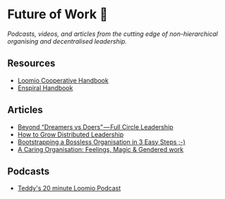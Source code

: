 # Future of Work 🚀

*Podcasts, videos, and articles from the cutting edge of non-hierarchical organising and decentralised leadership.*

## Resources

* [Loomio Cooperative Handbook](http://loomio.coop)
* [Enspiral Handbook](http://handbook.enspiral.com)

## Articles

* [Beyond “Dreamers vs Doers” — Full Circle Leadership](https://medium.com/enspiral-tales/beyond-dreamers-vs-doers-full-circle-leadership-869557da1248#.4h7ilp3w4) <i class="fa fa-external-link"></i>
* [How to Grow Distributed Leadership](https://medium.com/enspiral-tales/how-to-grow-distributed-leadership-7f6b25f0361c)
* [Bootstrapping a Bossless Organisation in 3 Easy Steps ;-)](https://medium.com/enspiral-tales/bootstrapping-a-bossless-organisation-in-3-easy-steps-afc653e8f5e6#.wdnoa4f4x)
* [A Caring Organisation: Feelings, Magic & Gendered work](https://medium.com/enspiral-tales/a-caring-organisation-5319f81c420f#.sqwbtbqwt)

## Podcasts

* [Teddy's 20 minute Loomio Podcast](https://humanmethodslab.org/2016/01/19/what-loomio-does-human-encounters-on-the-network/)